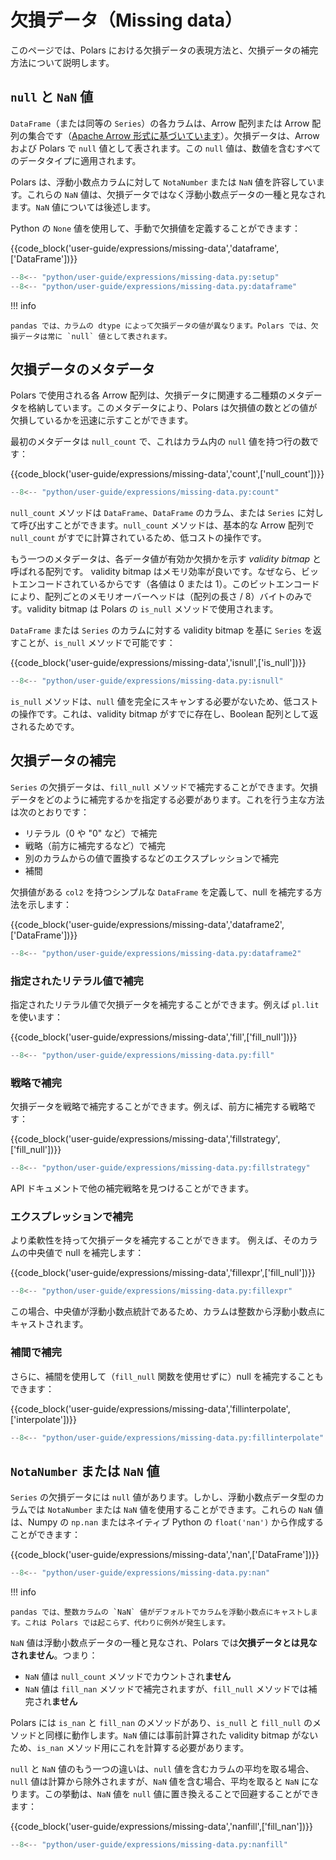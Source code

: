 # 欠損データ（Missing data）

このページでは、Polars における欠損データの表現方法と、欠損データの補完方法について説明します。

## `null` と `NaN` 値

`DataFrame`（または同等の `Series`）の各カラムは、Arrow 配列または Arrow 配列の集合です（[Apache Arrow 形式に基づいています](https://arrow.apache.org/docs/format/Columnar.html#null-count)）。欠損データは、Arrow および Polars で `null` 値として表されます。この `null` 値は、数値を含むすべてのデータタイプに適用されます。

Polars は、浮動小数点カラムに対して `NotaNumber` または `NaN` 値を許容しています。これらの `NaN` 値は、欠損データではなく浮動小数点データの一種と見なされます。`NaN` 値については後述します。

Python の `None` 値を使用して、手動で欠損値を定義することができます：

{{code_block('user-guide/expressions/missing-data','dataframe',['DataFrame'])}}

```python exec="on" result="text" session="user-guide/missing-data"
--8<-- "python/user-guide/expressions/missing-data.py:setup"
--8<-- "python/user-guide/expressions/missing-data.py:dataframe"
```

!!! info

    pandas では、カラムの dtype によって欠損データの値が異なります。Polars では、欠損データは常に `null` 値として表されます。

## 欠損データのメタデータ

Polars で使用される各 Arrow 配列は、欠損データに関連する二種類のメタデータを格納しています。このメタデータにより、Polars は欠損値の数とどの値が欠損しているかを迅速に示すことができます。

最初のメタデータは `null_count` で、これはカラム内の `null` 値を持つ行の数です：

{{code_block('user-guide/expressions/missing-data','count',['null_count'])}}

```python exec="on" result="text" session="user-guide/missing-data"
--8<-- "python/user-guide/expressions/missing-data.py:count"
```

`null_count` メソッドは `DataFrame`、`DataFrame` のカラム、または `Series` に対して呼び出すことができます。`null_count` メソッドは、基本的な Arrow 配列で `null_count` がすでに計算されているため、低コストの操作です。

もう一つのメタデータは、各データ値が有効か欠損かを示す _validity bitmap_ と呼ばれる配列です。
validity bitmap はメモリ効率が良いです。なぜなら、ビットエンコードされているからです（各値は 0 または 1）。このビットエンコードにより、配列ごとのメモリオーバーヘッドは（配列の長さ / 8）バイトのみです。validity bitmap は Polars の `is_null` メソッドで使用されます。

`DataFrame` または `Series` のカラムに対する validity bitmap を基に `Series` を返すことが、`is_null` メソッドで可能です：

{{code_block('user-guide/expressions/missing-data','isnull',['is_null'])}}

```python exec="on" result="text" session="user-guide/missing-data"
--8<-- "python/user-guide/expressions/missing-data.py:isnull"
```

`is_null` メソッドは、`null` 値を完全にスキャンする必要がないため、低コストの操作です。これは、validity bitmap がすでに存在し、Boolean 配列として返されるためです。

## 欠損データの補完

`Series` の欠損データは、`fill_null` メソッドで補完することができます。欠損データをどのように補完するかを指定する必要があります。これを行う主な方法は次のとおりです：

- リテラル（0 や "0" など）で補完
- 戦略（前方に補完するなど）で補完
- 別のカラムからの値で置換するなどのエクスプレッションで補完
- 補間

欠損値がある `col2` を持つシンプルな `DataFrame` を定義して、null を補完する方法を示します：

{{code_block('user-guide/expressions/missing-data','dataframe2',['DataFrame'])}}

```python exec="on" result="text" session="user-guide/missing-data"
--8<-- "python/user-guide/expressions/missing-data.py:dataframe2"
```

### 指定されたリテラル値で補完

指定されたリテラル値で欠損データを補完することができます。例えば `pl.lit` を使います：

{{code_block('user-guide/expressions/missing-data','fill',['fill_null'])}}

```python exec="on" result="text" session="user-guide/missing-data"
--8<-- "python/user-guide/expressions/missing-data.py:fill"
```

### 戦略で補完

欠損データを戦略で補完することができます。例えば、前方に補完する戦略です：

{{code_block('user-guide/expressions/missing-data','fillstrategy',['fill_null'])}}

```python exec="on" result="text" session="user-guide/missing-data"
--8<-- "python/user-guide/expressions/missing-data.py:fillstrategy"
```

API ドキュメントで他の補完戦略を見つけることができます。

### エクスプレッションで補完

より柔軟性を持って欠損データを補完することができます。
例えば、そのカラムの中央値で null を補完します：

{{code_block('user-guide/expressions/missing-data','fillexpr',['fill_null'])}}

```python exec="on" result="text" session="user-guide/missing-data"
--8<-- "python/user-guide/expressions/missing-data.py:fillexpr"
```

この場合、中央値が浮動小数点統計であるため、カラムは整数から浮動小数点にキャストされます。

### 補間で補完

さらに、補間を使用して（`fill_null` 関数を使用せずに）null を補完することもできます：

{{code_block('user-guide/expressions/missing-data','fillinterpolate',['interpolate'])}}

```python exec="on" result="text" session="user-guide/missing-data"
--8<-- "python/user-guide/expressions/missing-data.py:fillinterpolate"
```

## `NotaNumber` または `NaN` 値

`Series` の欠損データには `null` 値があります。しかし、浮動小数点データ型のカラムでは `NotaNumber` または `NaN` 値を使用することができます。これらの `NaN` 値は、Numpy の `np.nan` またはネイティブ Python の `float('nan')` から作成することができます：

{{code_block('user-guide/expressions/missing-data','nan',['DataFrame'])}}

```python exec="on" result="text" session="user-guide/missing-data
--8<-- "python/user-guide/expressions/missing-data.py:nan"
```

!!! info

    pandas では、整数カラムの `NaN` 値がデフォルトでカラムを浮動小数点にキャストします。これは Polars では起こらず、代わりに例外が発生します。

`NaN` 値は浮動小数点データの一種と見なされ、Polars では**欠損データとは見なされません**。つまり：

- `NaN` 値は `null_count` メソッドでカウントされ**ません**
- `NaN` 値は `fill_nan` メソッドで補完されますが、`fill_null` メソッドでは補完され**ません**

Polars には `is_nan` と `fill_nan` のメソッドがあり、`is_null` と `fill_null` のメソッドと同様に動作します。`NaN` 値には事前計算された validity bitmap がないため、`is_nan` メソッド用にこれを計算する必要があります。

`null` と `NaN` 値のもう一つの違いは、`null` 値を含むカラムの平均を取る場合、`null` 値は計算から除外されますが、`NaN` 値を含む場合、平均を取ると `NaN` になります。この挙動は、`NaN` 値を `null` 値に置き換えることで回避することができます：

{{code_block('user-guide/expressions/missing-data','nanfill',['fill_nan'])}}

```python exec="on" result="text" session="user-guide/missing-data
--8<-- "python/user-guide/expressions/missing-data.py:nanfill"
```

